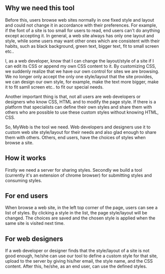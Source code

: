 ## Why we need this tool

Before this, users browse web sites normally in one fixed style and layout and could not change it in accordance with their preferences. For example, if the font of a site is too small for users to read, end users can't do anything except accepting it. In general, a web site always has only one layout and style, while some users may want other ones which are consistent with their habits, such as black background, green text, bigger text, fit to small screen etc..

I, as a web developer, know that I can change the layout/style of a site if I can edit its CSS or append my own CSS content to it. By customizing CSS, we suddenly realize that we have our own control for sites we are browsing. We no longer only accept the only one style/layout that the site provides, we can design our own style, for example, make the text more bigger, make it to fit samll screen etc.. to fit our special needs.

Another important thing is that, not all users are web developers or designers who know CSS, HTML and to modify the page style. If there is a platform that specialists can define their own styles and share them with others who are possible to use these custom styles without knowing HTML, CSS.

So, MyWeb is the tool we need. Web developers and designers use it to custom web site style/layout for their needs and also glad enough to share them with others. Others, end users, have the choices of styles when browse a site.

## How it works

Firstly we need a server for sharing styles. Secondly we build a tool (currently it's an extension of chrome browser) for submitting styles and consuming styles.

## For end users

When browse a web site, in the left top corner of the page, users can see a list of styles. By clicking a style in the list, the page style/layout will be changed. The choices are saved and the chosen style is applied when the same site is visited next time. 

## For web designers

If a web developer or designer finds that the style/layout of a site is not good enough, he/she can use our tool to define a custom style for that site, upload to the server by giving his/her email, the style name, and the CSS content. After this, he/she, as an end user, can use the defined styles.
